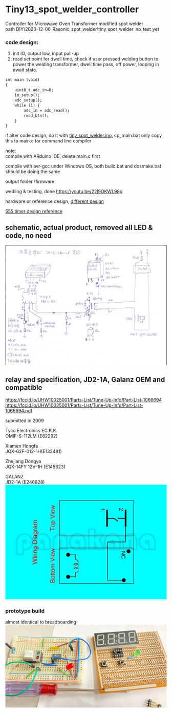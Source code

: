 # Tiny13_spot_welder_controller
Controller for Microwave Oven Transformer modified spot welder  
path DIY\2020-12-06_Rasonic_spot_welder\tiny_spot_welder_no_test_yet  

### code design:  
1. init IO, output low, input pull-up  
2. read set point for dwell time, check if user pressed welding button to power the welding transformer, dwell time pass, off power, looping in await state.  

```
int main (void)
{
    uint8_t adc_in=0;
    io_setup();
    adc_setup();
    while (1) {
        adc_in = adc_read();
        read_btn();     
    }
}
```




if alter code design, do it with [tiny_spot_welder.ino](tiny_spot_welder.ino), cp_main.bat only copy this to main.c for command line compiler  



note:  
compile with ARduino IDE, delete main.c first  

compile with avr-gcc under Windows OS, both build.bat and dosmake.bat should be doing the same  

output folder \firmware   


wedling & testing, done
https://youtu.be/22l9OKWL98g  



hardware or reference design,
[different design](https://xiaolaba.wordpress.com/2020/10/23/polish-%e5%a4%a7%e9%99%b8%e7%b2%be%e8%89%af%e5%92%8c%e7%a7%91%e6%8a%80-%e5%be%ae%e9%9b%bb%e8%85%a6%e9%ab%98%e9%a0%bb%e7%b2%be%e5%af%86%e7%84%8a%e6%8e%a5%e6%a9%9f-%e9%9a%a8%e6%a9%9f%e8%b7%b3%e9%9b%bb/)  

[555 timer design reference](http://www.kerrywong.com/2017/06/18/dual-purpose-spot-welder-with-pulse-duration-control/)  


## schematic, actual product, removed all LED & code, no need  
![schematic.JPG](schematic.JPG)  


## relay and specification, JD2-1A, Galanz OEM and compatible  
https://fccid.io/UHW10025001/Parts-List/Tune-Up-Info/Part-List-1066694  
https://fccid.io/UHW10025001/Parts-List/Tune-Up-Info/Part-List-1066694.pdf  

submitted in 2009  


Tyco Electronics EC K.K.  
OMIF-S-112LM (E82292)   

Xiamen Hongfa  
JQX-62F-012-1H(E133481)  

Zhejiang Dongya  
JQX-14FY 12V-1H  (E145623)  

GALANZ  
JD2-1A (E246828)                                           
![Relay_datasheet/JD2-1A_spec.JPG](Relay_datasheet/JD2-1A_spec.JPG)                     



### prototype build  
almost identical to breadboarding  
![protocol_type_build.JPG](protocol_type_build.JPG)  
